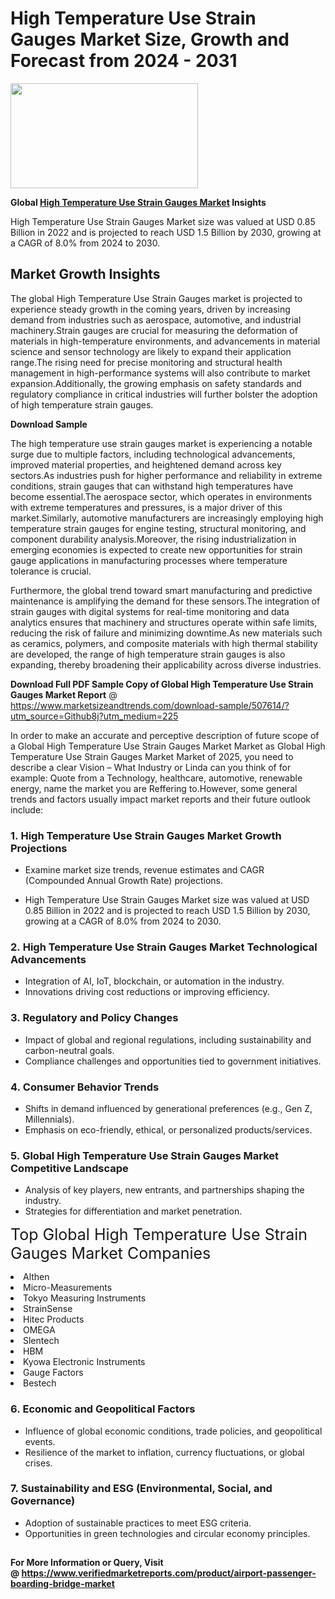 <H1>High Temperature Use Strain Gauges Market Size, Growth and Forecast from 2024 - 2031</H1><img class="aligncenter size-medium wp-image-584254" src="https://thirdeyenews.in/wp-content/uploads/2024/09/Global-Market-Research-300x168.jpeg" alt="" width="300" height="168" /><p><strong>Global&nbsp;<a href="https://www.marketsizeandtrends.com/download-sample/507614/?utm_source=Github8j?utm_medium=225">High Temperature Use Strain Gauges Market</a> Insights</strong></p><p>High Temperature Use Strain Gauges Market size was valued at USD 0.85 Billion in 2022 and is projected to reach USD 1.5 Billion by 2030, growing at a CAGR of 8.0% from 2024 to 2030.</p><p><h2>Market Growth Insights</h2> <p>The global High Temperature Use Strain Gauges market is projected to experience steady growth in the coming years, driven by increasing demand from industries such as aerospace, automotive, and industrial machinery.Strain gauges are crucial for measuring the deformation of materials in high-temperature environments, and advancements in material science and sensor technology are likely to expand their application range.The rising need for precise monitoring and structural health management in high-performance systems will also contribute to market expansion.Additionally, the growing emphasis on safety standards and regulatory compliance in critical industries will further bolster the adoption of high temperature strain gauges.</p> <p><strong>Download Sample</strong></p> <p>The high temperature use strain gauges market is experiencing a notable surge due to multiple factors, including technological advancements, improved material properties, and heightened demand across key sectors.As industries push for higher performance and reliability in extreme conditions, strain gauges that can withstand high temperatures have become essential.The aerospace sector, which operates in environments with extreme temperatures and pressures, is a major driver of this market.Similarly, automotive manufacturers are increasingly employing high temperature strain gauges for engine testing, structural monitoring, and component durability analysis.Moreover, the rising industrialization in emerging economies is expected to create new opportunities for strain gauge applications in manufacturing processes where temperature tolerance is crucial.</p> <p>Furthermore, the global trend toward smart manufacturing and predictive maintenance is amplifying the demand for these sensors.The integration of strain gauges with digital systems for real-time monitoring and data analytics ensures that machinery and structures operate within safe limits, reducing the risk of failure and minimizing downtime.As new materials such as ceramics, polymers, and composite materials with high thermal stability are developed, the range of high temperature strain gauges is also expanding, thereby broadening their applicability across diverse industries.</p> <p><span class=""><strong>Download Full PDF Sample Copy of Global High Temperature Use Strain Gauges Market Report</strong> @ <a href="https://www.marketsizeandtrends.com/download-sample/507614/?utm_source=Github8j?utm_medium=225" target="_blank">https://www.marketsizeandtrends.com/download-sample/507614/?utm_source=Github8j?utm_medium=225</a></span></p><p>In order to make an accurate and perceptive description of future scope of a Global&nbsp;High Temperature Use Strain Gauges Market Market as Global&nbsp;High Temperature Use Strain Gauges Market Market of 2025, you need to describe a clear Vision &ndash; What Industry or Linda can you think of for example: Quote from a Technology, healthcare, automotive, renewable energy, name the market you are Reffering to.However, some general trends and factors usually impact market reports and their future outlook include:</p><h3>1.&nbsp;<strong>High Temperature Use Strain Gauges Market Growth Projections</strong></h3><ul><li>Examine market size trends, revenue estimates and CAGR (Compounded Annual Growth Rate) projections.</li><li><p>High Temperature Use Strain Gauges Market size was valued at USD 0.85 Billion in 2022 and is projected to reach USD 1.5 Billion by 2030, growing at a CAGR of 8.0% from 2024 to 2030.</p></li></ul><h3>2.&nbsp;<strong>High Temperature Use Strain Gauges Market Technological Advancements</strong></h3><ul><li>Integration of AI, IoT, blockchain, or automation in the industry.</li><li>Innovations driving cost reductions or improving efficiency.</li></ul><h3>3.&nbsp;<strong>Regulatory and Policy Changes</strong></h3><ul><li>Impact of global and regional regulations, including sustainability and carbon-neutral goals.</li><li>Compliance challenges and opportunities tied to government initiatives.</li></ul><h3>4.&nbsp;<strong>Consumer Behavior Trends</strong></h3><ul><li>Shifts in demand influenced by generational preferences (e.g., Gen Z, Millennials).</li><li>Emphasis on eco-friendly, ethical, or personalized products/services.</li></ul><h3>5.&nbsp;<strong>Global High Temperature Use Strain Gauges Market Competitive Landscape</strong></h3><ul><li>Analysis of key players, new entrants, and partnerships shaping the industry.</li><li>Strategies for differentiation and market penetration.</li></ul><p data-pm-slice="1 1 []"><span style="color: inherit; font-family: inherit; font-size: 25px;">Top Global High Temperature Use Strain Gauges Market Companies</span></p><div class="" data-test-id=""><p><li>Althen</li><li> Micro-Measurements</li><li> Tokyo Measuring Instruments</li><li> StrainSense</li><li> Hitec Products</li><li> OMEGA</li><li> Slentech</li><li> HBM</li><li> Kyowa Electronic Instruments</li><li> Gauge Factors</li><li> Bestech</li></p></div><h3>6.&nbsp;<strong>Economic and Geopolitical Factors</strong></h3><ul><li>Influence of global economic conditions, trade policies, and geopolitical events.</li><li>Resilience of the market to inflation, currency fluctuations, or global crises.</li></ul><h3>7.&nbsp;<strong>Sustainability and ESG (Environmental, Social, and Governance)</strong></h3><ul><li>Adoption of sustainable practices to meet ESG criteria.</li><li>Opportunities in green technologies and circular economy principles.</li></ul><h2><strong style="font-size: 14px;">For More Information or Query, Visit @&nbsp;</strong><a style="background-color: #ffffff; font-size: 14px;" href="https://www.marketsizeandtrends.com/report/high-temperature-use-strain-gauges-market/" target="_blank">https://www.verifiedmarketreports.com/product/airport-passenger-boarding-bridge-market</a></h2>